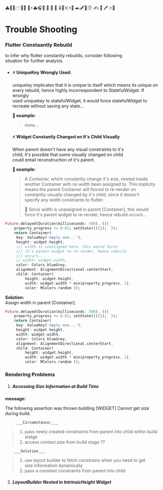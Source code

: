 

#### 
⚠👷📂🗁📰💼 
📌⚡⚠🎧📧 📝
📓 📘 ⏳🛑☠️⚡🛑
✒️🖋️🏴󠁴󠁷󠁰󠁥󠁮󠁿🖆 ✍️ 🔏 🖊️ 
🔥📛


# Trouble Shooting  
  
### Flutter Constaantly Rebuild  
  
to infer why flutter constantly rebuilds, consider following   
situation for further analysis.  
  
- #### ⚡ UniqueKey Wrongly Used:   
   uniqueley implicates that it is unique to itself which means its unique on   
    every rebuild, hence highly incorrespondent to StatefulWidget. If wrongly  
    used uniquekey to statefulWidget, it would force statefulWIdget to  
    recreate without saving any state...  
      
    __📝 example:__      
  > none...
  
  #### ⚡ Widget Constantly Changed on It's Child Visually  
  
  When parent doesn't have any visual constraints to it's  
    child, it's possible that some visually changed on child   
    could entail reconstruction of it's parent.  
  
    __📝 example:__  
    >A Container, which constantly change it's size, nested inside   
    another Container with no width been assigned to. This implicity  
    means the parent Container will forced to re-render on   
    constantly visually changed by it's child, since it doesn't  
    specify any width constraints to flutter.  
     >
    > 📝 Since width is unassigned in parent [Container], this would   
    force it's parent widget to re-render, hence rebuild occurs...  
      
      
```dart  
Future.delayed(Duration(milliseconds: 500), (){  
	property_progress += 0.01; setState((){});  });  
	return Container(  
	 key: ValueKey('empty one...'), 
	 height: widget.height, 
	 /// width is unassigned here, this would force 
	 /// it's parent widget to re-render, hence rebuild 
	 /// occurs... 
	 // width: widget.width, 
	 color: Colors.blueGrey, 
	 alignment: AlignmentDirectional.centerStart, 
	 child: Container( 
		 height: widget.height, 
		 width: widget.width * min(property_progress, 1), 
		 color: MColors.random ));   
```  
  __Solution:__  
  Assign width in parent [Container].  
      
```dart  
Future.delayed(Duration(milliseconds: 500), (){  
	property_progress += 0.01; setState((){});  });  
	return Container(  
	 key: ValueKey('empty one...'), 
	 height: widget.height, 
	 width: widget.width, 
	 color: Colors.blueGrey, 
	 alignment: AlignmentDirectional.centerStart, 
	 child: Container( 
		 height: widget.height, 
		 width: widget.width * min(property_progress, 1), 
		 color: MColors.random ));      
```  
  ### Rendering Problems  
  
1) ##### Accessing Size Information at Build Time  
  __message:__  
  
  The following assertion was thrown building [WIDGET] Cannot get size during build.  
          
         ___Circumstance:___   
 > 1) pass newly created constraints from parent into child within build statge   
 > 2) access context.size from build stage ??  
          
        ___Solution___  
  > 1) use layout builder to fetch constrains when you need to get  
 > size information dynamically  
 > 2) pass a constant constraints from parent into child  
          
2) ##### LayoutBuilder Nested in IntrinsicHeight Widget
<!--stackedit_data:
eyJoaXN0b3J5IjpbLTE3MDIwNDY5ODddfQ==
-->